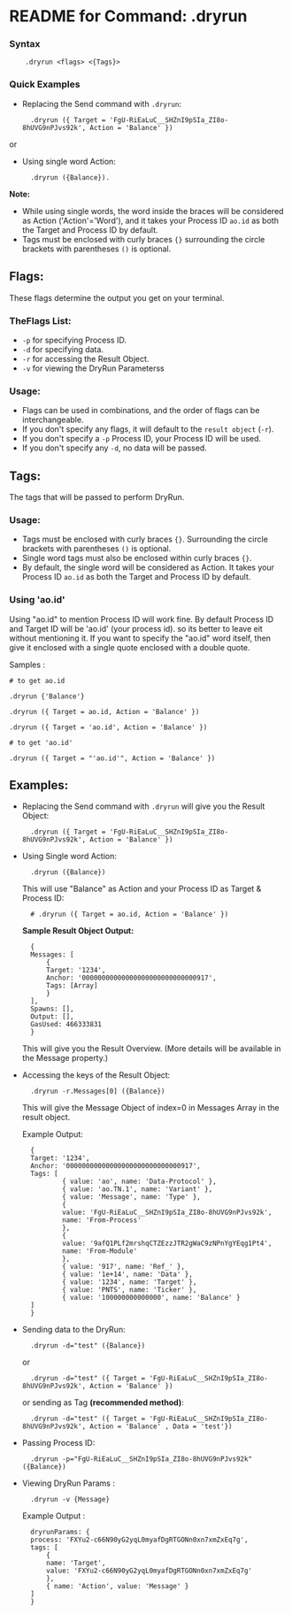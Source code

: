 # README for Command: .dryrun

### Syntax 

        .dryrun <flags> <{Tags}>

### Quick Examples

- Replacing the Send command with `.dryrun`:

        .dryrun ({ Target = 'FgU-RiEaLuC__SHZnI9pSIa_ZI8o-8hUVG9nPJvs92k', Action = 'Balance' })

or

- Using single word Action:

        .dryrun ({Balance}).

**Note:** 
- While using single words, the word inside the braces will be considered as Action ('Action'='Word'), and it takes your Process ID `ao.id` as both the Target and Process ID by default.
- Tags must be enclosed with curly braces `{}` surrounding the circle brackets with parentheses `()` is optional.



## Flags:
These flags determine the output you get on your terminal.

### TheFlags List:
- `-p` for specifying Process ID.
- `-d` for specifying data.
- `-r` for accessing the Result Object.
- `-v` for viewing the DryRun Parameterss

### Usage:
- Flags can be used in combinations, and the order of flags can be interchangeable.
- If you don't specify any flags, it will default to the `result object` (`-r`).
- If you don't specify a `-p` Process ID, your Process ID will be used.
- If you don't specify any `-d`, no data will be passed.




## Tags:
The tags that will be passed to perform DryRun.

### Usage:
- Tags must be enclosed with curly braces `{}`. Surrounding the circle brackets with parentheses `()` is optional.
- Single word tags must also be enclosed within curly braces `{}`.
- By default, the single word will be considered as Action. It takes your Process ID `ao.id` as both the Target and Process ID by default.

### Using 'ao.id'
Using "ao.id" to mention Process ID will work fine. By default Process ID and Target ID will be 'ao.id' (your process id). so its better to leave eit without mentioning it.  If you want to specify the "ao.id" word itself, then give it enclosed with a single quote enclosed with a double quote.

Samples :

    # to get ao.id

    .dryrun {'Balance'}

    .dryrun ({ Target = ao.id, Action = 'Balance' }) 

    .dryrun ({ Target = 'ao.id', Action = 'Balance' }) 

    # to get 'ao.id'

    .dryrun ({ Target = "'ao.id'", Action = 'Balance' }) 


## Examples:

- Replacing the Send command with `.dryrun` will give you the Result Object:

        .dryrun ({ Target = 'FgU-RiEaLuC__SHZnI9pSIa_ZI8o-8hUVG9nPJvs92k', Action = 'Balance' })

- Using Single word Action:

        .dryrun ({Balance})

  This will use "Balance" as Action and your Process ID as Target & Process ID:

        # .dryrun ({ Target = ao.id, Action = 'Balance' })

  **Sample Result Object Output:**

        {
        Messages: [
            {
            Target: '1234',
            Anchor: '00000000000000000000000000000917',
            Tags: [Array]
            }
        ],
        Spawns: [],
        Output: [],
        GasUsed: 466333831
        }

   This will give you the Result Overview. (More details will be available in the Message property.)


- Accessing the keys of the Result Object:

        .dryrun -r.Messages[0] ({Balance})

    This will give the Message Object of index=0 in Messages Array in the result object.

  Example Output:

        {
        Target: '1234',
        Anchor: '00000000000000000000000000000917',
        Tags: [
                { value: 'ao', name: 'Data-Protocol' },
                { value: 'ao.TN.1', name: 'Variant' },
                { value: 'Message', name: 'Type' },
                {
                value: 'FgU-RiEaLuC__SHZnI9pSIa_ZI8o-8hUVG9nPJvs92k',
                name: 'From-Process'
                },
                {
                value: '9afQ1PLf2mrshqCTZEzzJTR2gWaC9zNPnYgYEqg1Pt4',
                name: 'From-Module'
                },
                { value: '917', name: 'Ref_' },
                { value: '1e+14', name: 'Data' },
                { value: '1234', name: 'Target' },
                { value: 'PNTS', name: 'Ticker' },
                { value: '100000000000000', name: 'Balance' }
        ]
        }


- Sending data to the DryRun:

        .dryrun -d="test" ({Balance})

   or

        .dryrun -d="test" ({ Target = 'FgU-RiEaLuC__SHZnI9pSIa_ZI8o-8hUVG9nPJvs92k', Action = 'Balance' })

   or sending as Tag **(recommended method)**:

        .dryrun -d="test" ({ Target = 'FgU-RiEaLuC__SHZnI9pSIa_ZI8o-8hUVG9nPJvs92k', Action = 'Balance' , Data = 'test'})


- Passing Process ID:

        .dryrun -p="FgU-RiEaLuC__SHZnI9pSIa_ZI8o-8hUVG9nPJvs92k" ({Balance})


- Viewing DryRun Params :

        .dryrun -v {Message}

    Example Output : 

        dryrunParams: {
        process: 'FXYu2-c66N90yG2yqL0myafDgRTGONn0xn7xmZxEq7g',
        tags: [
            {
            name: 'Target',
            value: 'FXYu2-c66N90yG2yqL0myafDgRTGONn0xn7xmZxEq7g'
            },
            { name: 'Action', value: 'Message' }
        ]
        }

